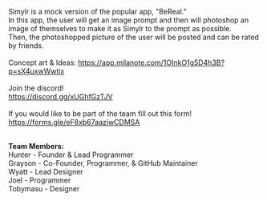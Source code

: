 Simylr is a mock version of the popular app, "BeReal."  
In this app, the user will get an image prompt and then will photoshop an image of themselves to make it as Simylr to the prompt as possible.  
Then, the photoshopped picture of the user will be posted and can be rated by friends.  
<br>
Concept art & Ideas: 
https://app.milanote.com/1OInkO1g5D4h3B?p=sX4uxwWwtix  
<br>
Join the discord!  
https://discord.gg/xUGhfGzTJV  
<br>
If you would like to be part of the team fill out this form!  
https://forms.gle/eF8xb67aaziwCDMSA  
<br>

__Team Members:__  
Hunter - Founder & Lead Programmer  
Grayson - Co-Founder, Programmer, & GitHub Maintainer  
Wyatt - Lead Designer  
Joel - Programmer  
Tobymasu - Designer  
